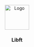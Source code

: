 <br />
<div align="center">
  <a href="https://github.com/djedd1ne/Libft">
    <img src="https://github.com/djedd1ne/Images/logo.png" alt="Logo" width="80" height="80">
  </a>

  <h3 align="center">Libft</h3>
